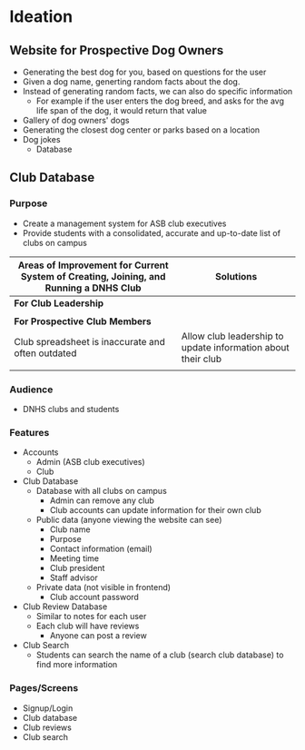 # Ideation

## Website for Prospective Dog Owners
- Generating the best dog for you, based on questions for the user
- Given a dog name, generting random facts about the dog. 
- Instead of generating random facts, we can also do specific information
    - For example if the user enters the dog breed, and asks for the avg life span of the dog, it would return that value
- Gallery of dog owners' dogs
- Generating the closest dog center or parks based on a location
- Dog jokes
  - Database

## Club Database
### Purpose
- Create a management system for ASB club executives
- Provide students with a consolidated, accurate and up-to-date list of clubs on campus

| Areas of Improvement for Current System of Creating, Joining, and Running a DNHS Club | Solutions |
|--------------------------------------------------------------------------------------|------------------|
| **For Club Leadership** | |
| | |
| **For Prospective Club Members** | |
| Club spreadsheet is inaccurate and often outdated | Allow club leadership to update information about their club |
| | |

### Audience
- DNHS clubs and students

### Features
- Accounts
  - Admin (ASB club executives)
  - Club
- Club Database
  - Database with all clubs on campus
    - Admin can remove any club
    - Club accounts can update information for their own club
  - Public data (anyone viewing the website can see)
     - Club name
     - Purpose
     - Contact information (email)
     - Meeting time
     - Club president
     - Staff advisor
  - Private data (not visible in frontend)
     - Club account password
- Club Review Database
  - Similar to notes for each user   
  - Each club will have reviews
    - Anyone can post a review  
- Club Search
  - Students can search the name of a club (search club database) to find more information    

### Pages/Screens
- Signup/Login
- Club database
- Club reviews
- Club search
